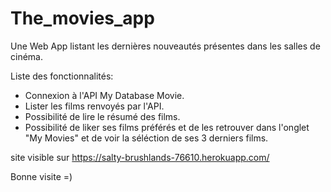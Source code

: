 # The_movies_app
Une Web App listant les dernières nouveautés présentes dans les salles de cinéma.

Liste des fonctionnalités:

- Connexion à l'API My Database Movie.
- Lister les films renvoyés par l'API.
- Possibilité de lire le résumé des films.
- Possibilité de liker ses films préférés et de les retrouver dans l'onglet "My Movies" et de voir la séléction de ses 3 derniers films.

site visible sur https://salty-brushlands-76610.herokuapp.com/

Bonne visite =)
